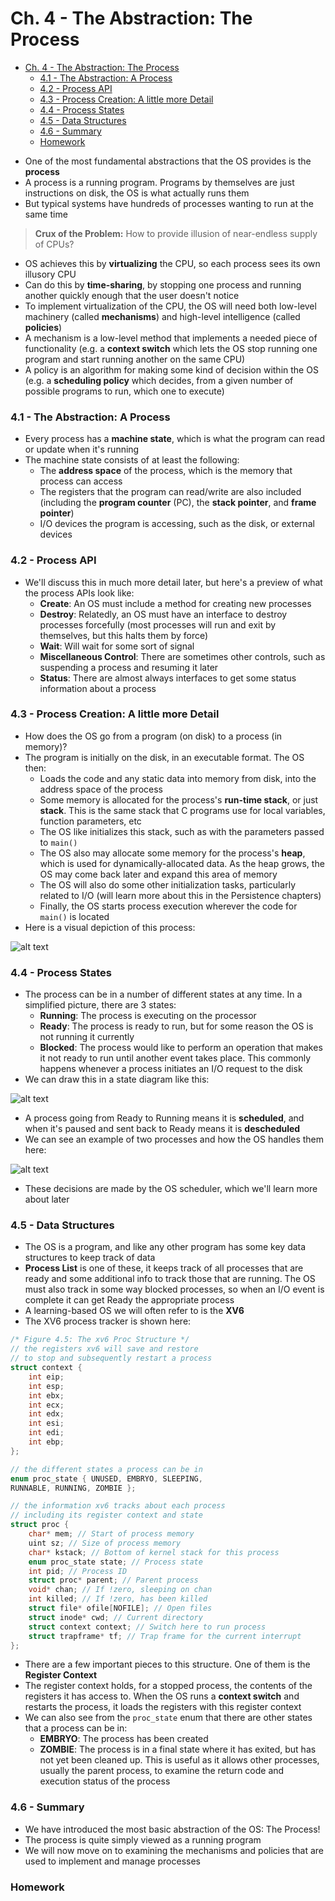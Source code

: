 # Ch. 4 - The Abstraction: The Process

- [Ch. 4 - The Abstraction: The Process](#ch-4---the-abstraction-the-process)
    - [4.1 - The Abstraction: A Process](#41---the-abstraction-a-process)
    - [4.2 - Process API](#42---process-api)
    - [4.3 - Process Creation: A little more Detail](#43---process-creation-a-little-more-detail)
    - [4.4 - Process States](#44---process-states)
    - [4.5 - Data Structures](#45---data-structures)
    - [4.6 - Summary](#46---summary)
    - [Homework](#homework)

* One of the most fundamental abstractions that the OS provides is the **process**
* A process is a running program. Programs by themselves are just instructions on disk, the OS is what actually runs them
* But typical systems have hundreds of processes wanting to run at the same time
> **Crux of the Problem:** How to provide illusion of near-endless supply of CPUs?
* OS achieves this by **virtualizing** the CPU, so each process sees its own illusory CPU
* Can do this by **time-sharing**, by stopping one process and running another quickly enough that the user doesn't notice
* To implement virtualization of the CPU, the OS will need both low-level machinery (called **mechanisms**) and high-level intelligence (called **policies**)
* A mechanism is a low-level method that implements a needed piece of functionality (e.g. a **context switch** which lets the OS stop running one program and start running another on the same CPU)
* A policy is an algorithm for making some kind of decision within the OS (e.g. a **scheduling policy** which decides, from a given number of possible programs to run, which one to execute)

### 4.1 - The Abstraction: A Process

* Every process has a **machine state**, which is what the program can read or update when it's running
* The machine state consists of at least the following:
  * The **address space** of the process, which is the memory that process can access
  * The registers that the program can read/write are also included (including the **program counter** (PC), the **stack pointer**, and **frame pointer**)
  * I/O devices the program is accessing, such as the disk, or external devices

### 4.2 - Process API

* We'll discuss this in much more detail later, but here's a preview of what the process APIs look like:
  * **Create**: An OS must include a method for creating new processes
  * **Destroy**: Relatedly, an OS must have an interface to destroy processes forcefully (most processes will run and exit by themselves, but this halts them by force)
  * **Wait**: Will wait for some sort of signal
  * **Miscellaneous Control**: There are sometimes other controls, such as suspending a process and resuming it later 
  * **Status**: There are almost always interfaces to get some status information about a process

### 4.3 - Process Creation: A little more Detail

* How does the OS go from a program (on disk) to a process (in memory)?
* The program is initially on the disk, in an executable format. The OS then:
  * Loads the code and any static data into memory from disk, into the address space of the process
  * Some memory is allocated for the process's **run-time stack**, or just **stack**. This is the same stack that C programs use for local variables, function parameters, etc
  * The OS like initializes this stack, such as with the parameters passed to `main()`
  * The OS also may allocate some memory for the process's **heap**, which is used for dynamically-allocated data. As the heap grows, the OS may come back later and expand this area of memory
  * The OS will also do some other initialization tasks, particularly related to I/O (will learn more about this in the Persistence chapters)
  * Finally, the OS starts process execution wherever the code for `main()` is located
* Here is a visual depiction of this process:

![alt text](images/Ch4/Ch4_1.png)

### 4.4 - Process States

* The process can be in a number of different states at any time. In a simplified picture, there are 3 states:
  * **Running**: The process is executing on the processor
  * **Ready**: The process is ready to run, but for some reason the OS is not running it currently
  * **Blocked**: The process would like to perform an operation that makes it not ready to run until another event takes place. This commonly happens whenever a process initiates an I/O request to the disk
* We can draw this in a state diagram like this:

![alt text](images/Ch4/Ch4_2.png)

* A process going from Ready to Running means it is **scheduled**, and when it's paused and sent back to Ready means it is **descheduled**
* We can see an example of two processes and how the OS handles them here:

![alt text](images/Ch4/Ch4_4.png)

* These decisions are made by the OS scheduler, which we'll learn more about later

### 4.5 - Data Structures

* The OS is a program, and like any other program has some key data structures to keep track of data
* **Process List** is one of these, it keeps track of all processes that are ready and some additional info to track those that are running. The OS must also track in some way blocked processes, so when an I/O event is complete it can get Ready the appropriate process
* A learning-based OS we will often refer to is the **XV6**
* The XV6 process tracker is shown here:

```c
/* Figure 4.5: The xv6 Proc Structure */
// the registers xv6 will save and restore
// to stop and subsequently restart a process
struct context {
    int eip;
    int esp;
    int ebx;
    int ecx;
    int edx;
    int esi;
    int edi;
    int ebp;
};

// the different states a process can be in
enum proc_state { UNUSED, EMBRYO, SLEEPING,
RUNNABLE, RUNNING, ZOMBIE };

// the information xv6 tracks about each process
// including its register context and state
struct proc {
    char* mem; // Start of process memory
    uint sz; // Size of process memory
    char* kstack; // Bottom of kernel stack for this process
    enum proc_state state; // Process state
    int pid; // Process ID
    struct proc* parent; // Parent process
    void* chan; // If !zero, sleeping on chan
    int killed; // If !zero, has been killed
    struct file* ofile[NOFILE]; // Open files
    struct inode* cwd; // Current directory
    struct context context; // Switch here to run process
    struct trapframe* tf; // Trap frame for the current interrupt
};
```

* There are a few important pieces to this structure. One of them is the **Register Context**
* The register context holds, for a stopped process, the contents of the registers it has access to. When the OS runs a **context switch** and restarts the process, it loads the registers with this register context
* We can also see from the `proc_state` enum that there are other states that a process can be in:
  * **EMBRYO**: The process has been created
  * **ZOMBIE**: The process is in a final state where it has exited, but has not yet been cleaned up. This is useful as it allows other processes, usually the parent process, to examine the return code and execution status of the process

### 4.6 - Summary

* We have introduced the most basic abstraction of the OS: The Process!
* The process is quite simply viewed as a running program
* We will now move on to examining the mechanisms and policies that are used to implement and manage processes

### Homework





<!--
```c

```
-->
